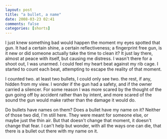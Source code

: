 ```yaml
---
layout: post
title: "a bullet, a name"
date: 2008-03-23 02:41
comments: false
categories: [shorts]
---
```


I just knew something bad would happen the moment my eyes spotted that gun. It had a certain shine, a certain reflectiveness; a fingerprint free gun, is it new or did someone actually take the time to clean it? It just lay there, almost at peace with itself, but causing me distress. I wasn't there for a shoot out, I was unarmed. I could feel my heart beat against my rib cage. I started to count each beat, attempting to escape the reality of that moment.

I counted two. at least two bullets, I could only see two. the rest, if any, hidden from my view. I wonder if the gun had a safety, and if the owner carried a silencer. For some reason I was more scared by the thought of the gun going off by accident rather than by intent, and more scared of the sound the gun would make rather than the damage it would do.

Do bullets have names on them? Does a bullet have my name on it? Neither of those two did, I'm still here. They were meant for someone else, or maybe just the thin air. But that doesn't change that moment, it doesn't change that fear. I can't help but wonder, with all the ways one can die, that there is a bullet out there with my name on it.
